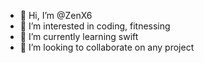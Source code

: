 - 👋 Hi, I’m @ZenX6
- 👀 I’m interested in coding, fitnessing
- 🌱 I’m currently learning swift
- 💞️ I’m looking to collaborate on any project 


<!---
ZenX6/ZenX6 is a ✨ special ✨ repository because its `README.md` (this file) appears on your GitHub profile.
You can click the Preview link to take a look at your changes.
--->
